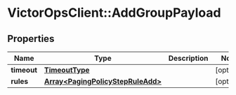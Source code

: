 # VictorOpsClient::AddGroupPayload

## Properties

| Name        | Type                                                                   | Description | Notes      |
| ----------- | ---------------------------------------------------------------------- | ----------- | ---------- |
| **timeout** | [**TimeoutType**](TimeoutType.md)                                      |             | [optional] |
| **rules**   | [**Array&lt;PagingPolicyStepRuleAdd&gt;**](PagingPolicyStepRuleAdd.md) |             | [optional] |
